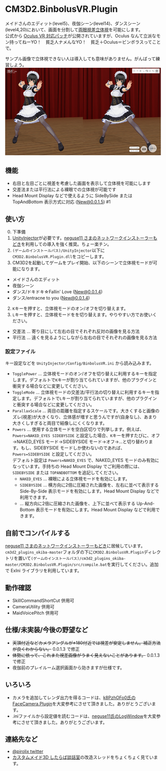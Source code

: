 # CM3D2.BinbolusVR.Plugin
メイドさんのエディット(level5)、夜伽シーン(level14)、ダンスシーン(level4,20)において、画面を分割して[両眼視差立体視](https://ja.wikipedia.org/wiki/%E7%AB%8B%E4%BD%93%E8%A6%96)を可能にします。  
公式から [Oculus VR 対応パッチ](http://kissdiary.blog11.fc2.com/blog-entry-571.html)が公開されていますが、Oculus なんて立派なモン持ってねーYO！　貧乏人ナメんなYO！　貧乏＋Oculus＝ビンボラスってことで。

サンプル画像で立体視できない人は導入しても意味がありません。がんばって練習しよう。
![交差法の画像サンプル](https://raw.githubusercontent.com/pirolix/CM3D2.BinbolusVR.Plugin/master/sample_cross1.png) 

## 機能
* 右目と左目ごとに視差を考慮した画面を表示して立体視を可能にします
* 交差法または平行法による裸眼での立体視が可能です
* Head Mount Display などで使えるように SideBySide または TopAndBottom 表示方式に対応 (New@0.0.1.5) #1

## 使い方
0. 下準備
  0. [UnityInjector](http://www.hongfire.com/forum/showthread.php/444567-UnityInjector-Plugin-Powered-Unity-Code-Injector)が必要です。[neguse11 さまのネットワークインストーラーもどき](https://github.com/neguse11/cm3d2_plugins_okiba)を利用しての導入を強く推奨。ちょー楽チン。
  1. `(ゲームのインストールパス)/UnityInjector`以下に`CM3D2.BinbolusVR.Plugin.dll`をコピーします。
1. CM3D2を起動してゲームをプレイ開始、以下のシーンで立体視モードが可能になります。
  * メイドさんのエディット
  * 夜伽シーン
  * ダンス/ドキドキ☆Fallin' Love (New@0.0.1.4)
  * ダンス/entracne to you (New@0.0.1.4)
2. `K`キーを押すと、立体視モードのオン/オフを切り替えます。
3. `L`キーを押すと、立体視モードをを切り替えます。やりやすい方でお使いください。
  * 交差法 … 寄り目にして左右の目でそれぞれ反対の画像を見る方法
  * 平行法 … 遠くを見るようにしながら左右の目でそれぞれの画像を見る方法

### 設定ファイル
キー設定などを `UnityInjector/Config/BinbolusVR.ini` から読み込みます。 

* `TogglePower` … 立体視モードのオン/オフを切り替えに利用するキーを指定します。デフォルトで`K`キーが割り当てられていますが、他のプラグインと衝突する場合などに変更してください。
* `ToggleMode` … 立体視モードの交差法/平行法の切り替えに利用するキーを指定します。デフォルトで`L`キーが割り当てられていますが、他のプラグインと衝突する場合などに変更してください。
* `ParallaxScale` … 両目の距離を指定するスケールです。大きくすると画像のズレ(視差)が大きくなり、立体感が増すと思うんですが(自身なし)、あまり大きくしすぎると両目で結像しにくくなります。
* `Powers` … 使用する立体モードを空白区切りで列挙します。例えば、`Powers=NAKED_EYES SIDEBYSIDE` と設定した場合、`K`キーを押すたびに、オフ→NAKED_EYES モード→SIDEBYSIDE モード→オフ→...と切り替わります。もし、SIDEBYSIDE モードしか使わないのであれば、`Powers=SIDEBYSIDE` と設定してください。  
デフォルト設定は `Powers=NAKED_EYES` で、NAKED_EYES モードのみ有効になっています。手持ちの Head Mount Display でご利用の際には、`SIDEBYSIDE` または `TOPANDBOTTOM` を追記してください。
  * `NAKED_EYES` … 裸眼による立体視モードを有効にします。
  * `SIDEBYSIDE` … 横方向に2倍に圧縮された画像を、左右に並べて表示する Side-By-Side 表示モードを有効にします。Head Mount Display などで利用できます。
  *  … 縦方向に2倍に圧縮された画像を、上下に並べて表示する Up-And-Bottom 表示モードを有効にします。Head Mount Display などで利用できます。

## 自前でコンパイルする
[neguse11 さまのネットワークインストーラーもどき](https://github.com/neguse11/cm3d2_plugins_okiba)に居候しています。`cm3d2_plugins_okiba-master`フォルダの下に`CM3D2.BinbolusVR.Plugin`ディレクトリを置いて`(ゲームのインストールパス)/cm3d2_plugins_okiba-master/CM3D2.BinbolusVR.Plugin/src/compile.bat`を実行してください。追加で ExIni ライブラリを利用しています。

## 動作確認
* SkillCommandShortCut 併用可
* CameraUtility 併用可
* MaidVoicePitch 併用可

## 仕様/未実装/今後の野望など
* ~~天頂付近などカメラアングルが±180付近では視差が安定しません。補正方法が良くわからない。~~ 0.0.1.3 で修正
* ~~体勢に依って、これまた視差画像がうまく見えないことがあります。~~ 0.0.1.3 で修正
* 夜伽前のプレイルーム選択画面から効きますが仕様です。

## いろいろ
* カメラを追加してレンダ出力を得るコードは、[k8PzhOFo0氏のFaceCamera.Plugin](https://github.com/k8PzhOFo0/CM3D2FaceCamera)を大変参考にさせて頂きました。ありがとうございます。
* .iniファイルから設定値を読むコードは、[neguse11氏のLogWindow](https://github.com/neguse11/cm3d2_plugins_okiba/tree/develop/LogWindow)を大変参考にさせて頂きました。ありがとうございます。

## 連絡先など
*  [@pirolix twitter](https://twitter.com/pirolix)
*  [カスタムメイド3D したらば談話室](http://jbbs.shitaraba.net/game/55179/)の改造スレッドをちょくちょく見ています。
